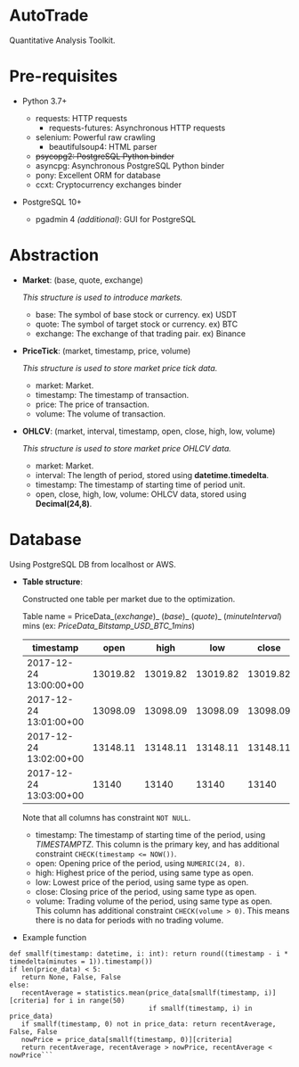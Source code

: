 # AutoTrade

Quantitative Analysis Toolkit.

# Pre-requisites

- Python 3.7+
    - requests: HTTP requests
        - requests-futures: Asynchronous HTTP requests
    - selenium: Powerful raw crawling
        - beautifulsoup4: HTML parser
    - ~~psycopg2: PostgreSQL Python binder~~
    - asyncpg: Asynchronous PostgreSQL Python binder
    - pony: Excellent ORM for database
    - ccxt: Cryptocurrency exchanges binder
    
- PostgreSQL 10+
    - pgadmin 4 *(additional)*: GUI for PostgreSQL
    
# Abstraction

- **Market**: (base, quote, exchange)
    
    *This structure is used to introduce markets.*
    - base: The symbol of base stock or currency. ex) USDT
    - quote: The symbol of target stock or currency. ex) BTC
    - exchange: The exchange of that trading pair. ex) Binance

- **PriceTick**: (market, timestamp, price, volume)

    *This structure is used to store market price tick data.*
    - market: Market.
    - timestamp: The timestamp of transaction.
    - price: The price of transaction.
    - volume: The volume of transaction.

- **OHLCV**: (market, interval, timestamp, open, close, high, low, volume)
    
    *This structure is used to store market price OHLCV data.*
    - market: Market.
    - interval: The length of period, stored using **datetime.timedelta**.
    - timestamp: The timestamp of starting time of period unit.
    - open, close, high, low, volume: OHLCV data, stored using **Decimal(24,8)**.

# Database

Using PostgreSQL DB from localhost or AWS.

- **Table structure**: 

    Constructed one table per market due to the optimization.

    Table name = PriceData_(*exchange*)_ (*base*)_ (*quote*)_ (*minuteInterval*) mins
    (ex: *PriceData_Bitstamp_USD_BTC_1mins*)

    timestamp | open | high | low | close | volume
    ---- | ---- | ---- | ---- | ---- | ----
    2017-12-24 13:00:00+00 | 13019.82 | 13019.82 | 13019.82 | 13019.82 | 0.05
    2017-12-24 13:01:00+00 | 13098.09 | 13098.09 | 13098.09 | 13098.09 | 0.96350729
    2017-12-24 13:02:00+00 | 13148.11 | 13148.11 | 13148.11 | 13148.11 |	0.07149971
    2017-12-24 13:03:00+00 | 13140	 | 13140 | 13140 | 13140 | 0.26503305

    Note that all columns has constraint `NOT NULL`.
    - timestamp: The timestamp of starting time of the period, using *TIMESTAMPTZ*. 
        This column is the primary key, and has additional constraint `CHECK(timestamp <= NOW())`.
    - open: Opening price of the period, using `NUMERIC(24, 8)`.
    - high: Highest price of the period, using same type as open.
    - low: Lowest price of the period, using same type as open.
    - close: Closing price of the period, using same type as open.
    - volume: Trading volume of the period, using same type as open.
        This column has additional constraint `CHECK(volume > 0)`.
        This means there is no data for periods with no trading volume.
        
 * Example function
 ```
 def smallf(timestamp: datetime, i: int): return round((timestamp - i * timedelta(minutes = 1)).timestamp())
if len(price_data) < 5:
    return None, False, False
else:
    recentAverage = statistics.mean(price_data[smallf(timestamp, i)][criteria] for i in range(50)
                                    if smallf(timestamp, i) in price_data)
    if smallf(timestamp, 0) not in price_data: return recentAverage, False, False
    nowPrice = price_data[smallf(timestamp, 0)][criteria]
    return recentAverage, recentAverage > nowPrice, recentAverage < nowPrice```